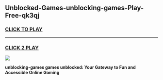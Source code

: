
## Unblocked-Games-unblocking-games-Play-Free-qk3qj
<h3>
<a href="https://premium76.site?title=unblocking-games&ref=19M">CLICK TO PLAY</a></h3>
<hr>

<h3>
<a href="https://premium76.site?title=unblocking-games&ref=19M">CLICK 2 PLAY</a>
  
</h3>

<a href="https://premium76.site?title=unblocking-games&ref=19M"><img src="https://clearcache.store/games.png"></a>


**unblocking-games games unblocked: Your Gateway to Fun and Accessible Online Gaming**
